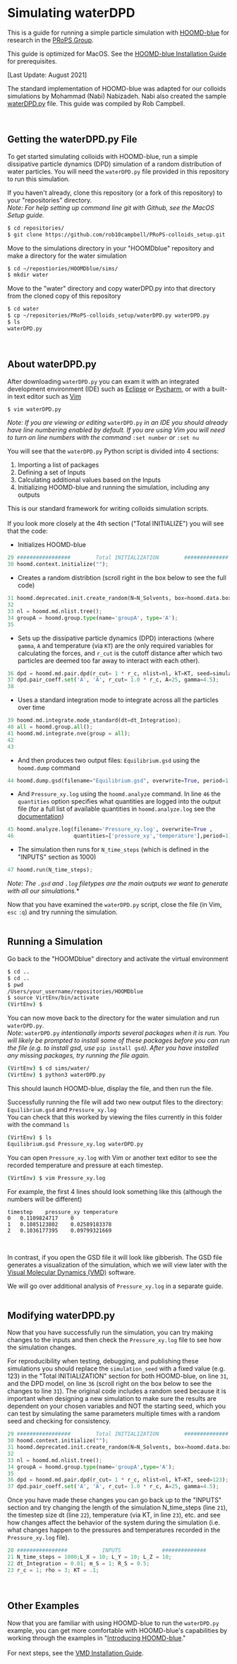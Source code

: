 # Simulating waterDPD

This is a guide for running a simple particle simulation with [HOOMD-blue] for research in the [PRoPS Group].

This guide is optimized for MacOS. See the [HOOMD-blue Installation Guide](/01-HOOMDblue-Install-Guide.md) for prerequisites.

[Last Update: August 2021]

The standard implementation of HOOMD-blue was adapted for our colloids simulations by Mohammad (Nabi) Nabizadeh. Nabi also created the sample [waterDPD.py](/waterDPD.py) file. This guide was compiled by Rob Campbell.

[HOOMD-blue]: http://glotzerlab.engin.umich.edu/hoomd-blue/
[PRoPS Group]: https://web.northeastern.edu/complexfluids/
<br>

## Getting the waterDPD.py File

To get started simulating colloids with HOOMD-blue, run a simple dissipative particle dynamics (DPD) simulation of a random distribution of water particles. You will need the `waterDPD.py` file provided in this repository to run this simulation.

If you haven't already, clone this repository (or a fork of this repository) to your "repositories" directory.<br>
*Note: For help setting up command line git with Github, see the MacOS Setup guide.*
```bash
$ cd repositories/
$ git clone https://github.com/rob10campbell/PRoPS-colloids_setup.git
```
Move to the simulations directory in your "HOOMDblue" repository and make a directory for the water simulation
```bash
$ cd ~/repostiories/HOOMDblue/sims/
$ mkdir water
```
Move to the "water" directory and copy waterDPD.py into that directory from the cloned copy of this repository
```bash
$ cd water
$ cp ~/repositories/PRoPS-colloids_setup/waterDPD.py waterDPD.py
$ ls
waterDPD.py
```
<br>

## About waterDPD.py

After downloading `waterDPD.py` you can exam it with an integrated development environment (IDE) such as [Eclipse](https://www.eclipse.org/downloads/) or [Pycharm](https://www.jetbrains.com/pycharm/), or with a built-in text editor such as [Vim](https://www.vim.org/)
```bash
$ vim waterDPD.py
```
*Note: If you are viewing or editing* `waterDPD.py` *in an IDE you should already have line numbering enabled by default. If you are using Vim you will need to turn on line numbers with the command* `:set number` *or* `:set nu`

You will see that the `waterDPD.py` Python script is divided into 4 sections:
1. Importing a list of packages
2. Defining a set of Inputs
3. Calculating additional values based on the Inputs
4. Initializing HOOMD-blue and running the simulation, including any outputs

This is our standard framework for writing colloids simulation scripts. 
<br>
<br>
If you look more closely at the 4th section ("Total INITIALIZE") you will see that the code:<br>
* Initializes HOOMD-blue
```python
29 #################        Total INITIALIZATION        ##############
30 hoomd.context.initialize("");
```
* Creates a random distribtion (scroll right in the box below to see the full code)
```python
31 hoomd.deprecated.init.create_random(N=N_Solvents, box=hoomd.data.boxdim(Lx=L_X, Ly=L_Y, Lz=L_Z), name='A', min_dist=0., seed=randomint(1, 101), dimensions=3)
32
33 nl = hoomd.md.nlist.tree();
34 groupA = hoomd.group.type(name='groupA', type='A');
35
```
* Sets up the dissipative particle dynamics (DPD) interactions (where `gamma`, `A` and temperature (via `KT`) are the only required variables for calculating the forces, and `r_cut` is the cutoff distance after which two particles are deemed too far away to interact with each other).
```python
36 dpd = hoomd.md.pair.dpd(r_cut= 1 * r_c, nlist=nl, kT=KT, seed=simulation_seed);
37 dpd.pair_coeff.set('A', 'A', r_cut= 1.0 * r_c, A=25, gamma=4.5);
38
```
* Uses a standard integration mode to integrate across all the particles over time
```python
39 hoomd.md.integrate.mode_standard(dt=dt_Integration);
40 all = hoomd.group.all();
41 hoomd.md.integrate.nve(group = all);
42
43
```
* And then produces two output files: `Equilibrium.gsd` using the `hoomd.dump` command
```python
44 hoomd.dump.gsd(filename="Equilibrium.gsd", overwrite=True, period=1, group=all, dynamic=['attribute', 'momentum', 'topology'])
```
* And `Pressure_xy.log` using the `hoomd.analyze` command. In line `46` the `quantities` option specifies what quantities are logged into the output file (for a full list of available quantities in `hoomd.analyze.log` see the [documentation](https://hoomd-blue.readthedocs.io/en/stable/module-hoomd-analyze.html#hoomd.analyze.log))
```python
45 hoomd.analyze.log(filename='Pressure_xy.log', overwrite=True ,
46                   quantities=['pressure_xy','temperature'],period=1)
```

* The simulation then runs for `N_time_steps` (which is defined in the "INPUTS" section as 1000)
```python
47 hoomd.run(N_time_steps);
```

*Note: The `.gsd` and `.log` filetypes are the main outputs we want to generate with all our simulations.**

Now that you have examined the `waterDPD.py` script, close the file (in Vim, `esc` `:q`) and try running the simulation.
<br>
<br>
## Running a Simulation

Go back to the "HOOMDblue" directory and activate the virtual environment
```bash
$ cd ..
$ cd ..
$ pwd
/Users/your_username/repositories/HOOMDblue
$ source VirtEnv/bin/activate
(VirtEnv) $
```
You can now move back to the directory for the water simulation and run `waterDPD.py`.<br>
*Note:* `waterDPD.py` *intentionally imports several packages when it is run. You will likely be prompted to install some of these packages before you can run the file (e.g. to install gsd, use* `pip install gsd`*). After you have installed any missing packages, try running the file again.*
```bash
(VirtEnv) $ cd sims/water/
(VirtEnv) $ python3 waterDPD.py
```
This should launch HOOMD-blue, display the file, and then run the file.

Successfully running the file will add two new output files to the directory: `Equilibrium.gsd` and `Pressure_xy.log`<br>
You can check that this worked by viewing the files currently in this folder with the command `ls`
```bash
(VirtEnv) $ ls
Equilibrium.gsd	Pressure_xy.log	waterDPD.py
```
You can open `Pressure_xy.log` with Vim or another text editor to see the recorded temperature and pressure at each timestep. 
```bash
(VirtEnv) $ vim Pressure_xy.log
```
For example, the first 4 lines should look something like this (although the numbers will be different)
```vim
timestep	pressure_xy	temperature
0	0.1109824717	0
1	0.1085123802	0.02589183378
2	0.1036177395	0.09799321669
```
<br>

In contrast, if you open the GSD file it will look like gibberish. The GSD file generates a visualization of the simulation, which we will view later with the [Visual Molecular Dynamics (VMD)](https://www.ks.uiuc.edu/Research/vmd/) software.

We will go over additional analysis of `Pressure_xy.log` in a separate guide.
<br>
<br>
## Modifying waterDPD.py

Now that you have successfully run the simulation, you can try making changes to the inputs and then check the `Pressure_xy.log` file to see how the simulation changes.

For reproducibility when testing, debugging, and publishing these simulations you should replace the `simulation_seed` with a fixed value (e.g. 123) in the "Total INITIALIZATION" section for both HOOMD-blue, on line `31`, and the DPD model, on line `36` (scroll right on the box below to see the changes to line `31`). The original code includes a random seed because it is important when designing a new simulation to make sure the results are dependent on your chosen variables and NOT the starting seed, which you can test by simulating the same parameters multiple times with a random seed and checking for consistency.
```python
29 #################        Total INITIALIZATION        ##############
30 hoomd.context.initialize("");
31 hoomd.deprecated.init.create_random(N=N_Solvents, box=hoomd.data.boxdim(Lx=L_X, Ly=L_Y, Lz=L_Z), name='A', min_dist=0., seed=123, dimensions=3)
32
33 nl = hoomd.md.nlist.tree();
34 groupA = hoomd.group.type(name='groupA',type='A');
35
36 dpd = hoomd.md.pair.dpd(r_cut= 1 * r_c, nlist=nl, kT=KT, seed=123);
37 dpd.pair_coeff.set('A', 'A', r_cut= 1.0 * r_c, A=25, gamma=4.5);
```
Once you have made these changes you can go back up to the "INPUTS" section and try changing the length of the simulation N_time_steps (line `21`), the timestep size dt (line `22`), temperature (via KT, in line `23`), etc. and see how changes affect the behavior of the system during the simulation (i.e. what changes happen to the pressures and temperatures recorded in the `Pressure_xy.log` file).
```python
20 ################           INPUTS             ##############
21 N_time_steps = 1000;L_X = 10; L_Y = 10; L_Z = 10;
22 dt_Integration = 0.01; m_S = 1; R_S = 0.5;
23 r_c = 1; rho = 3; KT = .1;
```
<br>

## Other Examples

Now that you are familiar with using HOOMD-blue to run the `waterDPD.py` example, you can get more comfortable with HOOMD-blue's capabilities by working through the examples in "[Introducing HOOMD-blue](https://github.com/glotzerlab/hoomd-examples/tree/master/00-Introducing-HOOMD-blue)."
<br>
<br>
For next steps, see the [VMD Installation Guide](/03-VMD-Install-Guide.md). 
